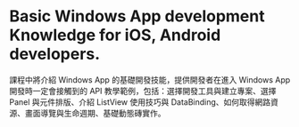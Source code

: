 Basic Windows App development Knowledge for iOS, Android developers.
========
課程中將介紹 Windows App 的基礎開發技能，提供開發者在進入 Windows App 開發時一定會接觸到的 API 教學範例，包括：選擇開發工具與建立專案、選擇 Panel 與元件排版、介紹 ListView 使用技巧與 DataBinding、如何取得網路資源、畫面導覽與生命週期、基礎動態磚實作。
